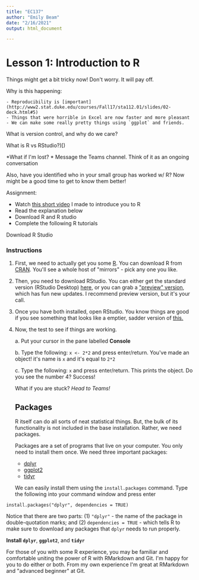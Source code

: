 ```yaml
---
title: "EC137"
author: "Emily Beam"
date: "2/16/2021"
output: html_document

---
```


# Lesson 1: Introduction to R





Things might get a bit tricky now! Don't worry. It will pay off. 

Why is this happening: 

	- Reproducibility is [important](http://www2.stat.duke.edu/courses/Fall17/sta112.01/slides/02-deck.html#5)
	- Things that were horrible in Excel are now faster and more pleasant
	- We can make some really pretty things using `ggplot` and friends.

What is version control, and why do we care?

What is R vs RStudio?)[)

*What if I'm lost? * Message the Teams channel. Think of it as an ongoing conversation



Also, have you identified who in your small group has worked w/ R? Now might be a good time to get to know them better! 



Assignment: 

- Watch [this short video](video) I made to introduce you to R 
- Read the explanation below
- Download R and R studio
- Complete the following R tutorials 

Download R Studio 

### Instructions

1. First, we need to actually get you some [R](https://www.r-project.org/). You can download R from [CRAN](https://cran.r-project.org/mirrors.html). You'll see a whole host of "mirrors" - pick any one you like. 

2. Then, you need to download RStudio. You can either get the standard version (RStudio Desktop) [here](https://rstudio.com/products/rstudio/download/preview/), or you can grab a ["preview" version](https://rstudio.com/products/rstudio/download/preview/), which has fun new updates. I recommend preview version, but it's your call.

3. Once you have both installed, open RStudio. You know things are good if you see something that looks like a emptier, sadder version of [this.](https://rstudio.com/wp-content/uploads/2014/04/rstudio-workbench.png)

4. Now, the test to see if things are working. 

   a. Put your cursor in the pane labelled **Console**

   b. Type the following: `x <- 2*2` and press enter/return. You've made an object! it's name is `x` and it's equal to `2*2`

   c. Type the following: `x`  and press enter/return. This prints the object. Do you see the number 4? Success!

   

   What if you are stuck? *Head to Teams!*

   

   ## Packages 

   R itself can do all sorts of neat statistical things. But, the bulk of its functionality is not included in the base installation. Rather, we need packages. 

   Packages are a set of programs that live on your computer. You only need to install them once. We need three important packages: 

   - [dplyr](https://cran.r-project.org/package=dplyr)
   - [ggplot2](https://ggplot2.tidyverse.org/)
   - [tidyr](https://tidyr.tidyverse.org/)

   We can easily install them using the `install.packages` command. Type the following into your command window and press enter 

``` install.packages("dplyr", dependencies = TRUE)
install.packages("dplyr", dependencies = TRUE)
```

Notice that there are two parts: (1) `"dplyr"`  - the name of the package in double-quotation marks; and (2) `dependencies = TRUE` - which tells R to make sure to download any packages that `dplyr` needs to run properly. 



**Install `dplyr`**, **`ggplot2`**, and **`tidyr`**





For those of you with some R experience, you may be familiar and comfortable uniting the power of R with RMarkdown and Git. I'm happy for you to do either or both. From my own experience I'm great at RMarkdown and "advanced beginner" at Git. 


